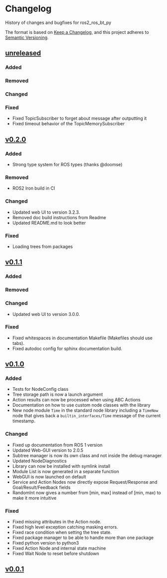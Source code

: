 # Changelog

History of changes and bugfixes for ros2_ros_bt_py

The format is based on [Keep a Changelog](https://keepachangelog.com/en/1.1.0/),
and this project adheres to [Semantic Versioning](https://semver.org/spec/v2.0.0.html).

## [unreleased]

### Added

### Removed

### Changed

### Fixed

* Fixed TopicSubscriber to forget about message after outputting it
* Fixed timeout behavior of the TopicMemorySubscriber

[unreleased]: https://github.com/fzi-forschungszentrum-informatik/ros2_ros_bt_py/compare/v0.2.0...main

## [v0.2.0]

### Added

* Strong type system for ROS types (thanks @doomse)

### Removed

* ROS2 Iron build in CI

### Changed

* Updated web UI to version 3.2.3.
* Removed doc build instructions from Readme
* Updated README.md to look better

### Fixed

* Loading trees from packages

[v0.2.0]: https://github.com/fzi-forschungszentrum-informatik/ros2_ros_bt_py/compare/v0.1.1...v0.2.0

## [v0.1.1]

### Added

### Removed

### Changed

* Updated web UI to version 3.0.0.

### Fixed

* Fixed whitespaces in documentation Makefile (Makefiles should use tabs).
* Fixed autodoc config for sphinx documentation build.

[v0.1.1]: https://github.com/fzi-forschungszentrum-informatik/ros2_ros_bt_py/compare/v0.1.0...v0.1.1

## [v0.1.0]

### Added

* Tests for NodeConfig class
* Tree storage path is now a launch argument
* Action results can now be processed when using ABC Actions
* Documentation on how to use custom node classes with the library
* New node module `Time` in the standard node library including a `TimeNow` node that gives back a
  `builtin_interfaces/Time` message of the current timestamp.

### Changed

* Fixed up documentation from ROS 1 version
* Updated Web-GUI version to 2.0.5
* Subtree manager is now its own class and not inside the debug manager
* Updated NodeDiagnostics
* Library can now be installed with symlink install
* Module List is now generated in a separate function
* WebGUI is now launched on default
* Service and Action Nodes now directly expose Request/Response and Goal/Result/Feedback fields
* RandomInt now gives a number from [min, max] instead of [min, max) to make it more intuitive

### Fixed

* Fixed missing attributes in the Action node.
* Fixed high level exception catching masking errors.
* Fixed race condition when setting the tree state.
* Fixed package manager to be able to handle more than one package
* Fixed python version to python3
* Fixed Action Node and internal state machine
* Fixed Wait Node to reset before shutdown

[v0.1.0]: https://github.com/fzi-forschungszentrum-informatik/ros2_ros_bt_py/compare/v0.0.1...v0.1.0

## [v0.0.1]

[v0.0.1]: https://github.com/fzi-forschungszentrum-informatik/ros2_ros_bt_py/releases/tag/v0.0.1

<!---
## [vx.x.x] - YYYY-MM-DD

### Added

- Put all Additions to the repository in here

### Changed

- Put all Changes in existing functionality here

### Deprecated

- Put all soon-to-be removed features here

### Removed

- Put all removed features here

### Fixed

- Put bugfixes here

[vx.x.x]: https://github.com/fzi-forschungszentrum-informatik/ros2_ros_bt_py/compare/OLDTAG...NEWTAG
-->
